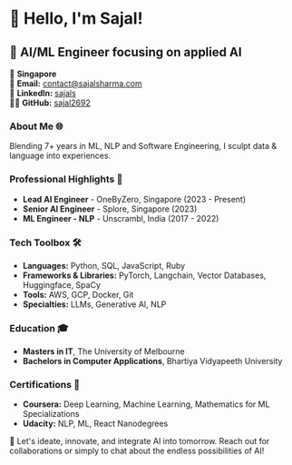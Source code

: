 # 👋 Hello, I'm Sajal!

## 🚀 AI/ML Engineer focusing on applied AI

📍 **Singapore**  
📧 **Email:** [contact@sajalsharma.com](mailto:contact@sajalsharma.com)  
🔗 **LinkedIn:** [sajals](https://linkedin.com/in/sajals)  
👨‍💻 **GitHub:** [sajal2692](https://github.com/sajal2692)


### About Me 🌐
Blending 7+ years in ML, NLP and Software Engineering, I sculpt data & language into experiences. 


### Professional Highlights 🌟
- **Lead AI Engineer** - OneByZero, Singapore (2023 - Present)
- **Senior AI Engineer** - Splore, Singapore (2023)
- **ML Engineer - NLP** - Unscrambl, India (2017 - 2022)


### Tech Toolbox 🛠️
- **Languages:** Python, SQL, JavaScript, Ruby
- **Frameworks & Libraries:** PyTorch, Langchain, Vector Databases, Huggingface, SpaCy
- **Tools:** AWS, GCP, Docker, Git
- **Specialties:** LLMs, Generative AI, NLP

### Education 🎓
- **Masters in IT**, The University of Melbourne
- **Bachelors in Computer Applications**, Bhartiya Vidyapeeth University

### Certifications 📜
- **Coursera:** Deep Learning, Machine Learning, Mathematics for ML Specializations
- **Udacity:** NLP, ML, React Nanodegrees

🔗 Let's ideate, innovate, and integrate AI into tomorrow. Reach out for collaborations or simply to chat about the endless possibilities of AI!

